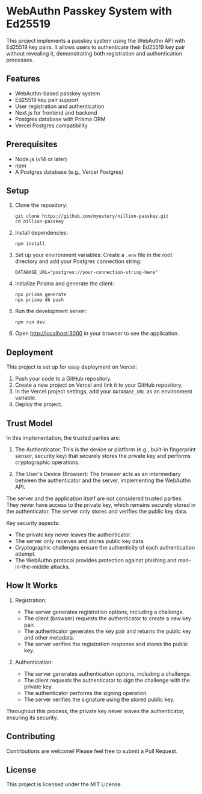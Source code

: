 # WebAuthn Passkey System with Ed25519

This project implements a passkey system using the WebAuthn API with Ed25519 key pairs. It allows users to authenticate their Ed25519 key pair without revealing it, demonstrating both registration and authentication processes.

## Features

- WebAuthn-based passkey system
- Ed25519 key pair support
- User registration and authentication
- Next.js for frontend and backend
- Postgres database with Prisma ORM
- Vercel Postgres compatibility

## Prerequisites

- Node.js (v14 or later)
- npm
- A Postgres database (e.g., Vercel Postgres)

## Setup

1. Clone the repository:
   ```
   git clone https://github.com/myestery/nillion-passkey.git
   cd nillion-passkey
   ```

2. Install dependencies:
   ```
   npm install
   ```

3. Set up your environment variables:
   Create a `.env` file in the root directory and add your Postgres connection string:
   ```
   DATABASE_URL="postgres://your-connection-string-here"
   ```

4. Initialize Prisma and generate the client:
   ```
   npx prisma generate
   npx prisma db push
   ```

5. Run the development server:
   ```
   npm run dev
   ```

6. Open [http://localhost:3000](http://localhost:3000) in your browser to see the application.

## Deployment

This project is set up for easy deployment on Vercel:

1. Push your code to a GitHub repository.
2. Create a new project on Vercel and link it to your GitHub repository.
3. In the Vercel project settings, add your `DATABASE_URL` as an environment variable.
4. Deploy the project.

## Trust Model

In this implementation, the trusted parties are:

1. The Authenticator: This is the device or platform (e.g., built-in fingerprint sensor, security key) that securely stores the private key and performs cryptographic operations.

2. The User's Device (Browser): The browser acts as an intermediary between the authenticator and the server, implementing the WebAuthn API.

The server and the application itself are not considered trusted parties. They never have access to the private key, which remains securely stored in the authenticator. The server only stores and verifies the public key data.

Key security aspects:

- The private key never leaves the authenticator.
- The server only receives and stores public key data.
- Cryptographic challenges ensure the authenticity of each authentication attempt.
- The WebAuthn protocol provides protection against phishing and man-in-the-middle attacks.

## How It Works

1. Registration:
   - The server generates registration options, including a challenge.
   - The client (browser) requests the authenticator to create a new key pair.
   - The authenticator generates the key pair and returns the public key and other metadata.
   - The server verifies the registration response and stores the public key.

2. Authentication:
   - The server generates authentication options, including a challenge.
   - The client requests the authenticator to sign the challenge with the private key.
   - The authenticator performs the signing operation.
   - The server verifies the signature using the stored public key.

Throughout this process, the private key never leaves the authenticator, ensuring its security.

## Contributing

Contributions are welcome! Please feel free to submit a Pull Request.

## License

This project is licensed under the MIT License.
